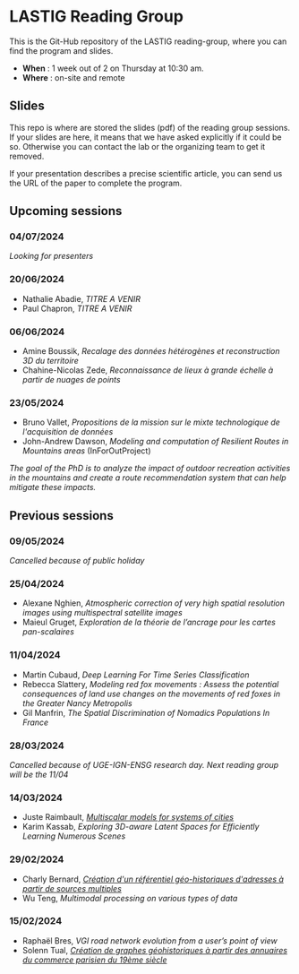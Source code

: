 # LASTIG Reading Group

This is the Git-Hub repository of the LASTIG reading-group, where you can find the program and slides.

* **When** : 1 week out of 2 on Thursday at 10:30 am.
* **Where** : on-site and remote

## Slides

This repo is where are stored the slides (pdf) of the reading group sessions.
If your slides are here, it means that we have asked explicitly if it could be so.
Otherwise you can contact the lab or the organizing team to get it removed.

If your presentation describes a precise scientific article, you can send us the URL of the paper to complete the program.

## Upcoming sessions

### 04/07/2024
*Looking for presenters*

### 20/06/2024
* Nathalie Abadie, *TITRE A VENIR*
* Paul Chapron, *TITRE A VENIR*

### 06/06/2024
* Amine Boussik, *Recalage des données hétérogènes et reconstruction 3D du territoire*
* Chahine-Nicolas Zede, *Reconnaissance de lieux à grande échelle à partir de nuages de points*

### 23/05/2024
* Bruno Vallet, *Propositions de la mission sur le mixte technologique de l'acquisition de données*
* John-Andrew Dawson, *Modeling and computation of Resilient Routes in Mountains areas* (InForOutProject)

*The goal of the PhD is to analyze the impact of outdoor recreation activities in the mountains and create a route recommendation system that can help mitigate these impacts.*

## Previous sessions

### 09/05/2024
*Cancelled because of public holiday*

### 25/04/2024
- Alexane Nghien, *Atmospheric correction of very high spatial resolution images using multispectral satellite images*
- Maieul Gruget, *Exploration de la théorie de l’ancrage pour les cartes pan-scalaires*

### 11/04/2024
- Martin Cubaud, *Deep Learning For Time Series Classification*
- Rebecca Slattery, *Modeling red fox movements : Assess the potential consequences of land use changes on the movements of red foxes in the Greater Nancy Metropolis*
- Gil Manfrin, *The Spatial Discrimination of Nomadics Populations In France*

### 28/03/2024
*Cancelled because of UGE-IGN-ENSG research day. Next reading group will be the 11/04*

### 14/03/2024
- Juste Raimbault, *[Multiscalar models for systems of cities](https://hal.science/hal-04257833)*
- Karim Kassab, *Exploring 3D-aware Latent Spaces for Efficiently Learning Numerous Scenes*

### 29/02/2024
* Charly Bernard, *[Création d'un référentiel géo-historiques d'adresses à partir de sources multiples](https://hal.science/hal-04490732/document)*
* Wu Teng, *Multimodal processing on various types of data*

### 15/02/2024
* Raphaël Bres, *VGI road network evolution from a user’s point of view*
* Solenn Tual, *[Création de graphes géohistoriques à partir des annuaires du commerce parisien du 19ème siècle](https://github.com/soduco/atelier_graphes_geohistoriques_annuaires)*
